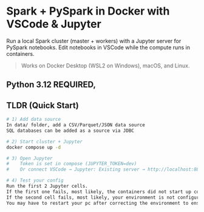 # Spark + PySpark in Docker with VSCode & Jupyter

Run a local Spark cluster (master + workers) with a Jupyter server for PySpark
notebooks. Edit notebooks in VSCode while the compute runs in containers.

> Works on Docker Desktop (WSL2 on Windows), macOS, and Linux.

Python 3.12 REQUIRED,
---

## TLDR (Quick Start)

```bash
# 1) Add data source
In data/ folder, add a CSV/Parquet/JSON data source
SQL databases can be added as a source via JDBC

# 2) Start cluster + Jupyter
docker compose up -d

# 3) Open Jupyter
#    Token is set in compose (JUPYTER_TOKEN=dev)
#    Or connect VSCode → Jupyter: Existing server → http://localhost:8888/?token=dev

# 4) Test your config
Run the first 2 Jupyter cells.
If the first one fails, most likely, the containers did not start up correctly.
If the second cell fails, most likely, your environment is not configured correctly for Python 3.12 
You may have to restart your pc after correcting the environment to ensure everything works.